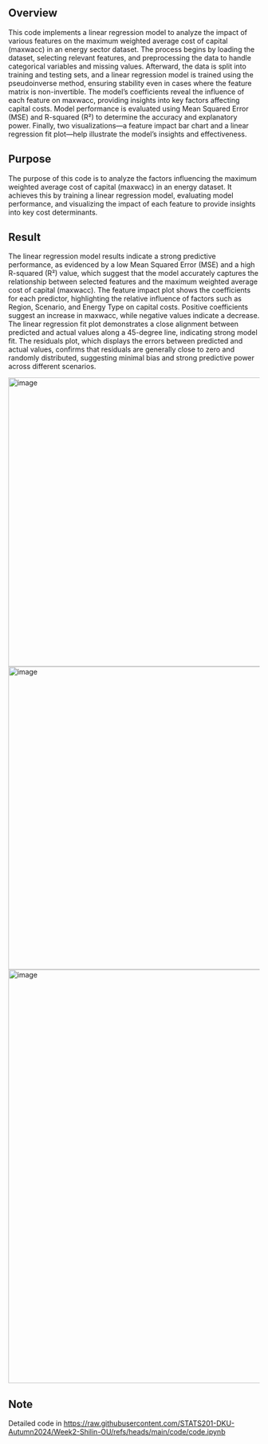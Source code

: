 ## Overview
This code implements a linear regression model to analyze the impact of various features on the maximum weighted average cost of capital (maxwacc) in an energy sector dataset. The process begins by loading the dataset, selecting relevant features, and preprocessing the data to handle categorical variables and missing values. Afterward, the data is split into training and testing sets, and a linear regression model is trained using the pseudoinverse method, ensuring stability even in cases where the feature matrix is non-invertible. The model’s coefficients reveal the influence of each feature on maxwacc, providing insights into key factors affecting capital costs. Model performance is evaluated using Mean Squared Error (MSE) and R-squared (R²) to determine the accuracy and explanatory power. Finally, two visualizations—a feature impact bar chart and a linear regression fit plot—help illustrate the model’s insights and effectiveness.
## Purpose
The purpose of this code is to analyze the factors influencing the maximum weighted average cost of capital (maxwacc) in an energy dataset. It achieves this by training a linear regression model, evaluating model performance, and visualizing the impact of each feature to provide insights into key cost determinants.
## Result
The linear regression model results indicate a strong predictive performance, as evidenced by a low Mean Squared Error (MSE) and a high R-squared (R²) value, which suggest that the model accurately captures the relationship between selected features and the maximum weighted average cost of capital (maxwacc). The feature impact plot shows the coefficients for each predictor, highlighting the relative influence of factors such as Region, Scenario, and Energy Type on capital costs. Positive coefficients suggest an increase in maxwacc, while negative values indicate a decrease. The linear regression fit plot demonstrates a close alignment between predicted and actual values along a 45-degree line, indicating strong model fit. The residuals plot, which displays the errors between predicted and actual values, confirms that residuals are generally close to zero and randomly distributed, suggesting minimal bias and strong predictive power across different scenarios.

<img width="580" alt="image" src="https://github.com/user-attachments/assets/20912fdf-5026-4d3f-b963-8e47edbd2479">
<img width="608" alt="image" src="https://github.com/user-attachments/assets/7f879090-1f52-4c1d-a620-0641763b960f">
<img width="830" alt="image" src="https://github.com/user-attachments/assets/ba95f3d2-1cb1-4a99-9841-cdb1751a01e5">

## Note 
Detailed code in https://raw.githubusercontent.com/STATS201-DKU-Autumn2024/Week2-Shilin-OU/refs/heads/main/code/code.ipynb





